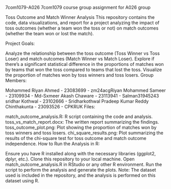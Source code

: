 7com1079-A026
7com1079 course group assignment for A026 group

Toss Outcome and Match Winner Analysis
This repository contains the code, data visualizations, and report for a project analyzing the impact of toss outcomes (whether a team won the toss or not) on match outcomes (whether the team won or lost the match).

Project Goals:

Analyze the relationship between the toss outcome (Toss Winner vs Toss Loser) and match outcomes (Match Winner vs Match Loser).
Explore if there’s a significant statistical difference in the proportions of matches won by teams that won the toss compared to teams that lost the toss.
Visualize the proportion of matches won by toss winners and toss losers.
Group Members:

Mohammed Riyan Ahmed - 23083699 - zm24acgRiyan
Mohammed Sameer - 23109934 - Md-Sxmeer
Akash Chaware - 23113941 - Salman31945243
sridhar Kothwal - 23102666 - Sridharkothwal
Pradeep Kumar Reddy Chinthakunta - 23093526 - CPKRUK
Files:

match_outcome_analysis.R: R script containing the code and analysis.
toss_vs_match_report.docx: The written report summarizing the findings.
toss_outcome_plot.png: Plot showing the proportion of matches won by toss winners and toss losers.
chi_square_results.png: Plot summarizing the results of the chi-square test for toss outcome and match outcome independence.
How to Run the Analysis in R:

Ensure you have R installed along with the necessary libraries (ggplot2, dplyr, etc.).
Clone this repository to your local machine.
Open match_outcome_analysis.R in RStudio or any other R environment.
Run the script to perform the analysis and generate the plots.
Note: The dataset used is included in the repository, and the analysis is performed on this dataset using R.
